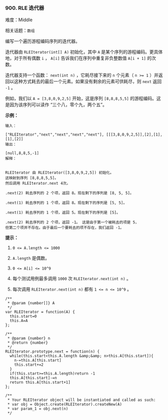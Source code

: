 ### 900. RLE 迭代器

难度：Middle

相关话题：`数组`

编写一个遍历游程编码序列的迭代器。



迭代器由  `RLEIterator(int[] A)`  初始化，其中 `A` 是某个序列的游程编码。更具体地，对于所有偶数  `i` ， `A[i]`  告诉我们在序列中重复非负整数值  `A[i + 1]`  的次数。



迭代器支持一个函数： `next(int n)` ，它耗尽接下来的  `n`  个元素（ `n >= 1` ）并返回以这种方式耗去的最后一个元素。如果没有剩余的元素可供耗尽，则  `next` 返回 `-1`  。



例如，我们以 `A = [3,8,0,9,2,5]` 开始，这是序列 `[8,8,8,5,5]` 的游程编码。这是因为该序列可以读作 &ldquo;三个八，零个九，两个五&rdquo;。







**示例：** 



```
输入：

["RLEIterator","next","next","next","next"], [[[3,8,0,9,2,5]],[2],[1],[1],[2]]
输出：

[null,8,8,5,-1]
解释：


RLEIterator 由 RLEIterator([3,8,0,9,2,5]) 初始化。
这映射到序列 [8,8,8,5,5]。
然后调用 RLEIterator.next 4次。

.next(2) 耗去序列的 2 个项，返回 8。现在剩下的序列是 [8, 5, 5]。

.next(1) 耗去序列的 1 个项，返回 8。现在剩下的序列是 [5, 5]。

.next(1) 耗去序列的 1 个项，返回 5。现在剩下的序列是 [5]。

.next(2) 耗去序列的 2 个项，返回 -1。 这是由于第一个被耗去的项是 5，
但第二个项并不存在。由于最后一个要耗去的项不存在，我们返回 -1。
```






**提示：** 




1.  `0 <= A.length <= 1000` 

2.  `A.length` 是偶数。

3.  `0 <= A[i] <= 10^9` 

4. 每个测试用例最多调用 `1000` 次 `RLEIterator.next(int n)` 。

5. 每次调用 `RLEIterator.next(int n)` 都有 `1 <= n <= 10^9` 。




```
/**
 * @param {number[]} A
 */
var RLEIterator = function(A) {
  this.start=0
  this.A=A
};

/** 
 * @param {number} n
 * @return {number}
 */
RLEIterator.prototype.next = function(n) {
  while(this.start<this.A.length &amp;&amp; n>this.A[this.start]){
    n-=this.A[this.start]
    this.start+=2
  }
  if(this.start>=this.A.length)return -1
  this.A[this.start]-=n
  return this.A[this.start+1]
};

/** 
 * Your RLEIterator object will be instantiated and called as such:
 * var obj = Object.create(RLEIterator).createNew(A)
 * var param_1 = obj.next(n)
 */
```

